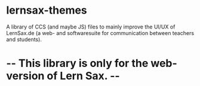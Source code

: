 # lernsax-themes
A library of CCS (and maybe JS) files to mainly improve the UI/UX of LernSax.de (a web- and softwaresuite for communication between teachers and students).

# --  This library is only for the web-version of Lern Sax.  --

